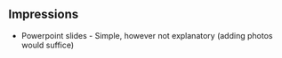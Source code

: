 ## Impressions ##

* Powerpoint slides - Simple, however not explanatory (adding photos would suffice) 


